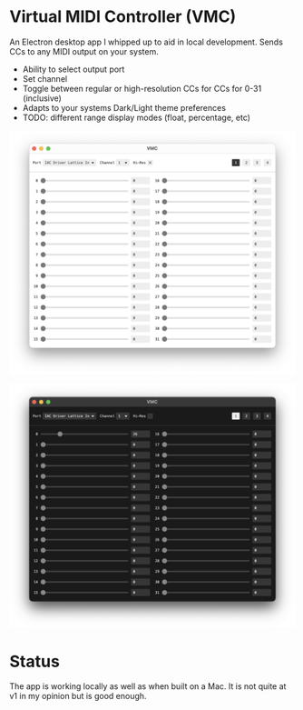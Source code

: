 # Virtual MIDI Controller (VMC)

An Electron desktop app I whipped up to aid in local development. Sends CCs to
any MIDI output on your system.

- Ability to select output port
- Set channel
- Toggle between regular or high-resolution CCs for CCs for 0-31 (inclusive)
- Adapts to your systems Dark/Light theme preferences
- TODO: different range display modes (float, percentage, etc)

![Light Theme](./assets/vmc-light.png)

![Dark Theme](./assets/vmc-dark.png)

# Status

The app is working locally as well as when built on a Mac. It is not quite at v1
in my opinion but is good enough.
